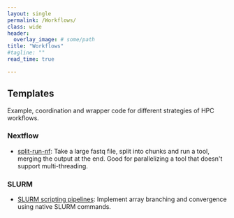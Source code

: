 ```yaml
---
layout: single
permalink: /Workflows/
class: wide
header:
  overlay_image: # some/path
title: "Workflows"
#tagline: ""
read_time: true

---
```


## Templates

Example, coordination and wrapper code for different strategies of HPC workflows.

### Nextflow

* [split-run-nf](https://github.com/dkbiocode/split-run-nf): Take a large fastq file, split into chunks and run a tool, merging the output at the end. Good for parallelizing a tool that doesn't support multi-threading.


### SLURM

* [SLURM scripting pipelines](https://github.com/dkbiocode/slurm-scripting-pipelines): Implement array branching and convergence using native SLURM commands.
